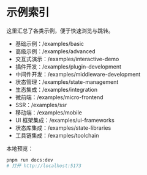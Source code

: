 # 示例索引

这里汇总了各类示例，便于快速浏览与跳转。

- 基础示例：/examples/basic
- 高级示例：/examples/advanced
- 交互式演示：/examples/interactive-demo
- 插件开发：/examples/plugin-development
- 中间件开发：/examples/middleware-development
- 状态管理：/examples/state-management
- 生态集成：/examples/integration
- 微前端：/examples/micro-frontend
- SSR：/examples/ssr
- 移动端：/examples/mobile
- UI 框架集成：/examples/ui-frameworks
- 状态库集成：/examples/state-libraries
- 工具链集成：/examples/toolchain

本地预览：

```bash
pnpm run docs:dev
# 打开 http://localhost:5173
```

